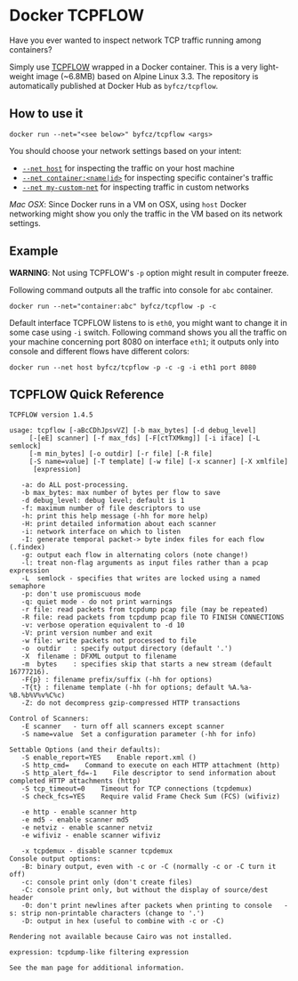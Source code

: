 Docker TCPFLOW
==============

Have you ever wanted to inspect network TCP traffic running among containers?

Simply use [TCPFLOW](https://github.com/simsong/tcpflow) wrapped in a Docker container. This is a very light-weight image (~6.8MB) based on Alpine Linux 3.3. The repository is automatically published at Docker Hub as `byfcz/tcpflow`.

How to use it
-------------
```
docker run --net="<see below>" byfcz/tcpflow <args> 
```

You should choose your network settings based on your intent:

* [`--net host`](https://docs.docker.com/engine/reference/run/#user-defined-network) for inspecting the traffic on your host machine
* [`--net container:<name|id>`](https://docs.docker.com/engine/reference/run/#network-container) for inspecting specific container's traffic
* [`--net my-custom-net`](https://docs.docker.com/engine/reference/run/#user-defined-network) for inspecting traffic in custom networks

_Mac OSX_: Since Docker runs in a VM on OSX, using `host` Docker networking might show you only the traffic in the VM based on its network settings.

Example
-------
__WARNING__: Not using TCPFLOW's `-p` option might result in computer freeze.

Following command outputs all the traffic into console for `abc` container.
```
docker run --net="container:abc" byfcz/tcpflow -p -c
```

Default interface TCPFLOW listens to is `eth0`, you might want to change it in some case using `-i` switch. Following command shows you all the traffic on your machine concerning port 8080 on interface `eth1`; it outputs only into console and different flows have different colors:
```
docker run --net host byfcz/tcpflow -p -c -g -i eth1 port 8080
```

TCPFLOW Quick Reference
-----------------------
```
TCPFLOW version 1.4.5

usage: tcpflow [-aBcCDhJpsvVZ] [-b max_bytes] [-d debug_level]
     [-[eE] scanner] [-f max_fds] [-F[ctTXMkmg]] [-i iface] [-L semlock]
     [-m min_bytes] [-o outdir] [-r file] [-R file]
     [-S name=value] [-T template] [-w file] [-x scanner] [-X xmlfile]
      [expression]

   -a: do ALL post-processing.
   -b max_bytes: max number of bytes per flow to save
   -d debug_level: debug level; default is 1
   -f: maximum number of file descriptors to use
   -h: print this help message (-hh for more help)
   -H: print detailed information about each scanner
   -i: network interface on which to listen
   -I: generate temporal packet-> byte index files for each flow (.findex)
   -g: output each flow in alternating colors (note change!)
   -l: treat non-flag arguments as input files rather than a pcap expression
   -L  semlock - specifies that writes are locked using a named semaphore
   -p: don't use promiscuous mode
   -q: quiet mode - do not print warnings
   -r file: read packets from tcpdump pcap file (may be repeated)
   -R file: read packets from tcpdump pcap file TO FINISH CONNECTIONS
   -v: verbose operation equivalent to -d 10
   -V: print version number and exit
   -w file: write packets not processed to file
   -o  outdir   : specify output directory (default '.')
   -X  filename : DFXML output to filename
   -m  bytes    : specifies skip that starts a new stream (default 16777216).
   -F{p} : filename prefix/suffix (-hh for options)
   -T{t} : filename template (-hh for options; default %A.%a-%B.%b%V%v%C%c)
   -Z: do not decompress gzip-compressed HTTP transactions

Control of Scanners:
   -E scanner   - turn off all scanners except scanner
   -S name=value  Set a configuration parameter (-hh for info)

Settable Options (and their defaults):
   -S enable_report=YES    Enable report.xml ()
   -S http_cmd=    Command to execute on each HTTP attachment (http)
   -S http_alert_fd=-1    File descriptor to send information about completed HTTP attachments (http)
   -S tcp_timeout=0    Timeout for TCP connections (tcpdemux)
   -S check_fcs=YES    Require valid Frame Check Sum (FCS) (wifiviz)

   -e http - enable scanner http
   -e md5 - enable scanner md5
   -e netviz - enable scanner netviz
   -e wifiviz - enable scanner wifiviz

   -x tcpdemux - disable scanner tcpdemux
Console output options:
   -B: binary output, even with -c or -C (normally -c or -C turn it off)
   -c: console print only (don't create files)
   -C: console print only, but without the display of source/dest header
   -0: don't print newlines after packets when printing to console   -s: strip non-printable characters (change to '.')
   -D: output in hex (useful to combine with -c or -C)

Rendering not available because Cairo was not installed.

expression: tcpdump-like filtering expression

See the man page for additional information.
```